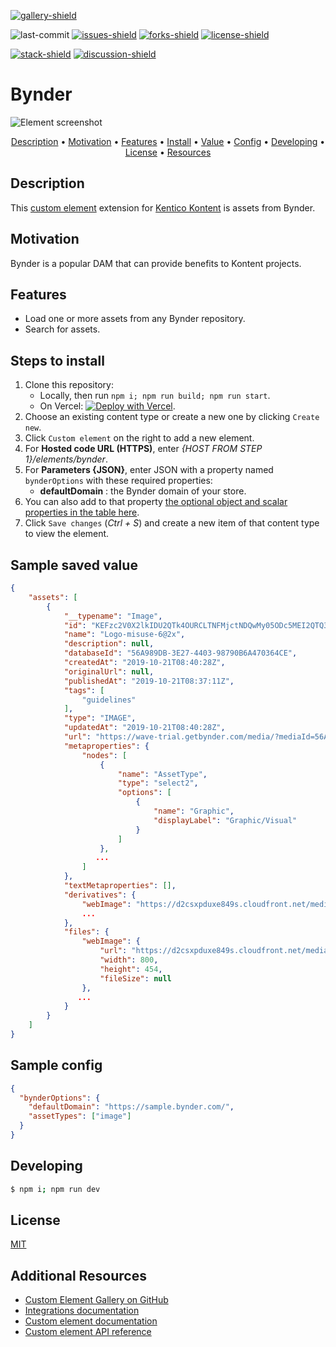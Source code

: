[![gallery-shield]](https://kentico.github.io/kontent-custom-element-samples/gallery/)

![last-commit]
[![issues-shield]](https://github.com/yuriys-kentico/kenticokontentkonservatory/issues)
[![forks-shield]](https://github.com/yuriys-kentico/kenticokontentkonservatory/network/members)
[![license-shield]](https://github.com/yuriys-kentico/kenticokontentkonservatory/blob/main/license)

[![stack-shield]](https://stackoverflow.com/tags/kentico-kontent)
[![discussion-shield]](https://github.com/Kentico/Home/discussions)

# Bynder

![Element screenshot](https://assets-us-01.kc-usercontent.com/10cfe925-5d5a-0029-ac35-5fa8123935a0/199d3b0a-7b2a-4690-be1c-f2a1dc6b37ad/BynderCustomElement.png)

<p align="center">
  <a href="#description">Description</a> •
  <a href="#motivation">Motivation</a> •
  <a href="#features">Features</a> •
  <a href="#steps-to-install">Install</a> •
  <a href="#sample-saved-value">Value</a> •
  <a href="#sample-config">Config</a> •
  <a href="#developing">Developing</a> •
  <a href="#license">License</a> •
  <a href="#additional-resources">Resources</a>
</p>

## Description

This [custom element](https://docs.kontent.ai/tutorials/develop-apps/integrate/integrating-your-own-content-editing-features) extension for [Kentico Kontent](https://kontent.ai) is assets from Bynder.

## Motivation

Bynder is a popular DAM that can provide benefits to Kontent projects.

## Features

- Load one or more assets from any Bynder repository.
- Search for assets.

## Steps to install

1. Clone this repository:
   - Locally, then run `npm i; npm run build; npm run start`.
   - On Vercel: [![Deploy with Vercel](https://vercel.com/button)](https://vercel.com/new/git/external?repository-url=https%3A%2F%2Fgithub.com%2Fyuriys-kentico%2FKenticoKontentKonservatory%2F).
1. Choose an existing content type or create a new one by clicking `Create new`.
1. Click `Custom element` on the right to add a new element.
1. For **Hosted code URL (HTTPS)**, enter _{HOST FROM STEP 1}/elements/bynder_.
1. For **Parameters {JSON}**, enter JSON with a property named `bynderOptions` with these required properties:
   - **defaultDomain** : the Bynder domain of your store.
1. You can also add to that property [the optional object and scalar properties in the table here](https://developer-docs.bynder.com/ui-components/).
1. Click `Save changes` (_Ctrl + S_) and create a new item of that content type to view the element.

## Sample saved value

```json
{
    "assets": [
        {
            "__typename": "Image",
            "id": "KEFzc2V0X2lkIDU2QTk4OURCLTNFMjctNDQwMy05ODc5MEI2QTQ3MDM2NENFKQ==",
            "name": "Logo-misuse-6@2x",
            "description": null,
            "databaseId": "56A989DB-3E27-4403-98790B6A470364CE",
            "createdAt": "2019-10-21T08:40:28Z",
            "originalUrl": null,
            "publishedAt": "2019-10-21T08:37:11Z",
            "tags": [
                "guidelines"
            ],
            "type": "IMAGE",
            "updatedAt": "2019-10-21T08:40:28Z",
            "url": "https://wave-trial.getbynder.com/media/?mediaId=56A989DB-3E27-4403-98790B6A470364CE",
            "metaproperties": {
                "nodes": [
                    {
                        "name": "AssetType",
                        "type": "select2",
                        "options": [
                            {
                                "name": "Graphic",
                                "displayLabel": "Graphic/Visual"
                            }
                        ]
                    },
                   ...
                ]
            },
            "textMetaproperties": [],
            "derivatives": {
                "webImage": "https://d2csxpduxe849s.cloudfront.net/media/C63D0E08-B7D2-4B08-ABB54052F41999E0/56A989DB-3E27-4403-98790B6A470364CE/webimage-E42AB573-1DF8-405B-9179627D8C4D35A3.jpg",
                ...
            },
            "files": {
                "webImage": {
                    "url": "https://d2csxpduxe849s.cloudfront.net/media/C63D0E08-B7D2-4B08-ABB54052F41999E0/56A989DB-3E27-4403-98790B6A470364CE/webimage-E42AB573-1DF8-405B-9179627D8C4D35A3.jpg",
                    "width": 800,
                    "height": 454,
                    "fileSize": null
                },
               ...
            }
        }
    ]
}
```

## Sample config

```json
{
  "bynderOptions": {
    "defaultDomain": "https://sample.bynder.com/",
    "assetTypes": ["image"]
  }
}
```

## Developing

```bash
$ npm i; npm run dev
```

## License

[MIT](https://tldrlegal.com/license/mit-license)

## Additional Resources

- [Custom Element Gallery on GitHub](https://kentico.github.io/kontent-custom-element-samples/gallery/)
- [Integrations documentation](https://docs.kontent.ai/tutorials/develop-apps/integrate/integrations-overview)
- [Custom element documentation](https://docs.kontent.ai/tutorials/develop-apps/integrate/content-editing-extensions)
- [Custom element API reference](https://docs.kontent.ai/reference/custom-elements-js-api)

[gallery-shield]: https://img.shields.io/static/v1?label=&message=extension%20gallery&color=51bce0&style=for-the-badge
[last-commit]: https://img.shields.io/github/last-commit/yuriys-kentico/KenticoKontentKonservatory?style=for-the-badge
[issues-shield]: https://img.shields.io/github/issues/yuriys-kentico/KenticoKontentKonservatory.svg?style=for-the-badge
[forks-shield]: https://img.shields.io/github/forks/yuriys-kentico/KenticoKontentKonservatory.svg?style=for-the-badge
[license-shield]: https://img.shields.io/github/license/yuriys-kentico/KenticoKontentKonservatory.svg?style=for-the-badge
[stack-shield]: https://img.shields.io/badge/Stack%20Overflow-ASK%20NOW-FE7A16.svg?logo=stackoverflow&logoColor=white&style=for-the-badge
[discussion-shield]: https://img.shields.io/badge/GitHub-Discussions-FE7A16.svg?logo=github&style=for-the-badge

